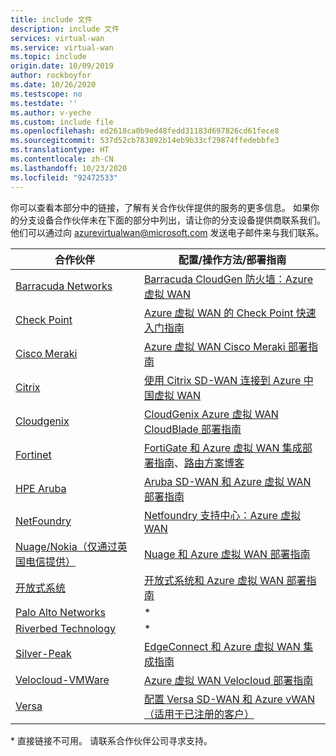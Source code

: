 ```yaml
---
title: include 文件
description: include 文件
services: virtual-wan
ms.service: virtual-wan
ms.topic: include
origin.date: 10/09/2019
author: rockboyfor
ms.date: 10/26/2020
ms.testscope: no
ms.testdate: ''
ms.author: v-yeche
ms.custom: include file
ms.openlocfilehash: ed2618ca0b9ed48fedd31183d697826cd61fece8
ms.sourcegitcommit: 537d52cb783892b14eb9b33cf29874ffedebbfe3
ms.translationtype: HT
ms.contentlocale: zh-CN
ms.lasthandoff: 10/23/2020
ms.locfileid: "92472533"
---
```

你可以查看本部分中的链接，了解有关合作伙伴提供的服务的更多信息。 如果你的分支设备合作伙伴未在下面的部分中列出，请让你的分支设备提供商联系我们。 他们可以通过向 azurevirtualwan@microsoft.com 发送电子邮件来与我们联系。

|合作伙伴|配置/操作方法/部署指南|
|---|---|
|[Barracuda Networks](https://www.barracuda.com/AzurevWAN)| [Barracuda CloudGen 防火墙：Azure 虚拟 WAN](https://campus.barracuda.com/doc/79463435/)|
|[Check Point](https://www.checkpoint.com/solutions/microsoft-azure-virtual-wan/) |[Azure 虚拟 WAN 的 Check Point 快速入门指南](https://sc1.checkpoint.com/documents/IaaS/WebAdminGuides/EN/CP_for_Microsoft_Azure_vWAN/Content/Topics/Introduction.htm?tocpath=Introduction%7C_____0)|
|[Cisco Meraki](https://documentation.meraki.com/MX/Deployment_Guides/Cisco_Meraki_MX_Branch_to_Azure_Virtual_WAN_Deployment_Guide)|[Azure 虚拟 WAN Cisco Meraki 部署指南](https://documentation.meraki.com/MX/Deployment_Guides/Cisco_Meraki_MX_Branch_to_Azure_Virtual_WAN_Deployment_Guide)|
|[Citrix](https://www.citrix.com/global-partners/microsoft/sd-wan-for-azure-virtual-wan.html)| [使用 Citrix SD-WAN 连接到 Azure 中国虚拟 WAN](https://docs.citrix.com/citrix-sd-wan-center/11/azure-virtual-wan/configure-azure-virtual-wan.html#how-does-microsoft-azure-virtual-wan-work)|
|[Cloudgenix](https://www.cloudgenix.com/microsoft-azure/) |[CloudGenix Azure 虚拟 WAN CloudBlade 部署指南](https://sd-wan.cloudgenix.com/Q319ConfigurationGuide_Registration.html)|
|[Fortinet](https://www.fortinet.com/azure-vwan) |[FortiGate 和 Azure 虚拟 WAN 集成部署指南](https://www.fortinet.com/content/dam/fortinet/assets/deployment-guides/dg-fortigate-azure-wan-integration.pdf)、[路由方案博客 ](https://www.fortinet.com/blog/business-and-technology/fortinet-secure-sd-wan-enhances-azure-virtual-wan-integrations)|
|[HPE Aruba](https://www.arubanetworks.com/microsoft-vwan/)|[Aruba SD-WAN 和 Azure 虚拟 WAN 部署指南](https://www.arubanetworks.com/assets/tg/DG_Using-Aruba-SD-WAN-with-Microsoft-Azure-Virtual-WAN.pdf)|
|[NetFoundry](https://netfoundry.io/solutions/netfoundry-for-microsoft-azure-virtual-wan/)|[Netfoundry 支持中心：Azure 虚拟 WAN](https://support.netfoundry.io/hc/articles/360018137891-Introduction-to-Azure-Virtual-WAN-sites)|
|[Nuage/Nokia（仅通过英国电信提供）](https://www.nuagenetworks.net/our-partners/nuage-networks-virtualized-cloud-interconnect-for-azure/)|[Nuage 和 Azure 虚拟 WAN 部署指南](https://onestore.nokia.com/asset/210073)|
|[开放式系统](https://open-systems.com/solutions/microsoft-azure-virtual-wan)|[开放式系统和 Azure 虚拟 WAN 部署指南](https://open-systems.com/wp-content/uploads/2020/07/Azure-Virtual-WAN-UserGuide.pdf)|
|[Palo Alto Networks](https://researchcenter.paloaltonetworks.com/2018/09/azure-vwan-integration/) |* |
|[Riverbed Technology](https://www.riverbed.com/go/steelconnect-azurewan.html)|* |
|[Silver-Peak](https://www.silver-peak.com/silver-peak-expands-integration-with-microsoft-cloud-services)|[EdgeConnect 和 Azure 虚拟 WAN 集成指南](https://www.silver-peak.com/documentation/edgeconnect-and-azure-vwan-integration-guide)|
|[Velocloud-VMWare](https://wan.velocloud.com/rs/098-RBR-178/images/sdwan-654-connect-azure-vwan-so-0819.pdf)|[Azure 虚拟 WAN Velocloud 部署指南](https://kb.vmware.com/s/article/79000)|
|[Versa](https://www.versa-networks.com/partners/microsoft-azure-virtual-WAN) | [配置 Versa SD-WAN 和 Azure vWAN（适用于已注册的客户）](https://docs.versa-networks.com/Versa_Director/Versa_Director_Configuration/Integrate_Director_and_Azure_Virtual_WAN) |

\* 直接链接不可用。  请联系合作伙伴公司寻求支持。

<!-- Update_Description: update meta properties, wording update, update link -->